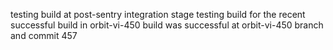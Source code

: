 testing build at post-sentry integration stage
testing build for the recent successful build in orbit-vi-450
build was successful at orbit-vi-450 branch and commit 457
